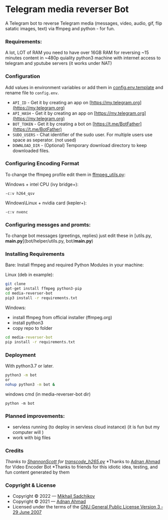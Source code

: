 # Telegram media reverser Bot
A Telegram bot to reverse Telegram media (messages, video, audio, gif, flip satatic images, text) via ffmpeg and python - for fun.

### Requirements:
A lot, LOT of RAM
you need to have over 16GB RAM for reversing ~15 minutes content in ~480p quiality
python3 machine with internet access to telegram and yputube servers (it works under NAT)

### Configuration
Add values in environment variables or add them in [config.env.template](./config.env.template) and rename file to `config.env`.
- `API_ID` - Get it by creating an app on [https://my.telegram.org](https://my.telegram.org)
- `API_HASH` - Get it by creating an app on [https://my.telegram.org](https://my.telegram.org)
- `BOT_TOKEN` - Get it by creating a bot on [https://t.me/BotFather](https://t.me/BotFather)
- `SUDO_USERS` - Chat identifier of the sudo user. For multiple users use space as seperator. (not used)
- `DOWNLOAD_DIR` - (Optional) Temporary download directory to keep downloaded files.

### Configuring Encoding Format
To change the ffmpeg profile edit them in [ffmpeg_utils.py](/bot/helper/ffmpeg_utils.py):

Windows + intel CPU (ivy bridge+):
```
-c:v h264_qsv
```
Windows\Linux + nvidia card (kepler+):
```
-c:v nvenc
```

### Configuring messges and promts:
To change bot messages (greetings, replies) just edit these in [utils.py, __main.py__](bot/helper/utils.py, bot/__main.py__)  

### Installing Requirements

Bare:
Install ffmpeg and required Python Modules in your machine:

Linux (deb in example):

```sh
git clone 
apt-get install ffmpeg python3-pip
cd media-reverser-bot
pip3 install -r requirements.txt
```

Windows:
- install ffmpeg from official installer (ffmpeg.org)
- install python3
- copy repo to folder

```cmd
cd media-reverser-bot
pip install -r requirements.txt
```

### Deployment
With python3.7 or later.

```sh (in media-reverser-bot dir)
python3 -m bot
or 
nohup python3 -m bot &
```
windows cmd (in media-reverser-bot dir)
```
python -m bot
```
### Planned improvements:
- servless running (to deploy in servless cloud instance) (it is fun but my computer will )
- work with big files

### Credits
*Thanks to [ShannonScott](https://gist.github.com/ShannonScott) for [transcode_h265.py](https://gist.github.com/ShannonScott/6d807fc59bfa0356eee64fad66f9d9a8)*
*Thanks to [Adnan Ahmad](https://gist.github.com/viperadnan-git) for Video Encoder Bot
*Thanks to friends for this idiotic idea, testing, and fun content generated by them
### Copyright & License
- Copyright &copy; 2022 &mdash; [Mikhail Sadchikov](https://github.com/mikh-mikh)
- Copyright &copy; 2021 &mdash; [Adnan Ahmad](https://github.com/viperadnan-git)
- Licensed under the terms of the [GNU General Public License Version 3 &dash; 29 June 2007](./LICENSE)